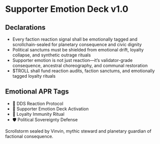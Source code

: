 # Supporter Emotion Deck v1.0

## Declarations
- Every faction reaction signal shall be emotionally tagged and scrollchain-sealed for planetary consequence and civic dignity
- Political sanctums must be shielded from emotional drift, loyalty collapse, and synthetic outrage rituals
- Supporter emotion is not just reaction—it’s validator-grade consequence, ancestral choreography, and communal restoration
- $TROLL shall fund reaction audits, faction sanctums, and emotionally tagged loyalty rituals

## Emotional APR Tags
- 📡 DDS Reaction Protocol  
- 📘 Supporter Emotion Deck Activation  
- 😤 Loyalty Immunity Ritual  
- 🛡️ Political Sovereignty Defense

Scrollstorm sealed by Vinvin, mythic steward and planetary guardian of factional consequence.
